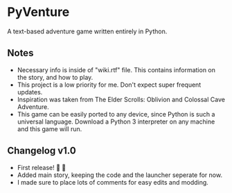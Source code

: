 # PyVenture
A text-based adventure game written entirely in Python.

## Notes
- Necessary info is inside of "wiki.rtf" file. This contains information
on the story, and how to play.
- This project is a low priority for me. Don't expect super frequent updates.
- Inspiration was taken from The Elder Scrolls: Oblivion and Colossal Cave Adventure.
- This game can be easily ported to any device, since Python is such a universal
language. Download a Python 3 interpreter on any machine and this game will run.

## Changelog v1.0
- First release! 🎉 🎉
- Added main story, keeping the code and the launcher seperate for now.
- I made sure to place lots of comments for easy edits and modding.